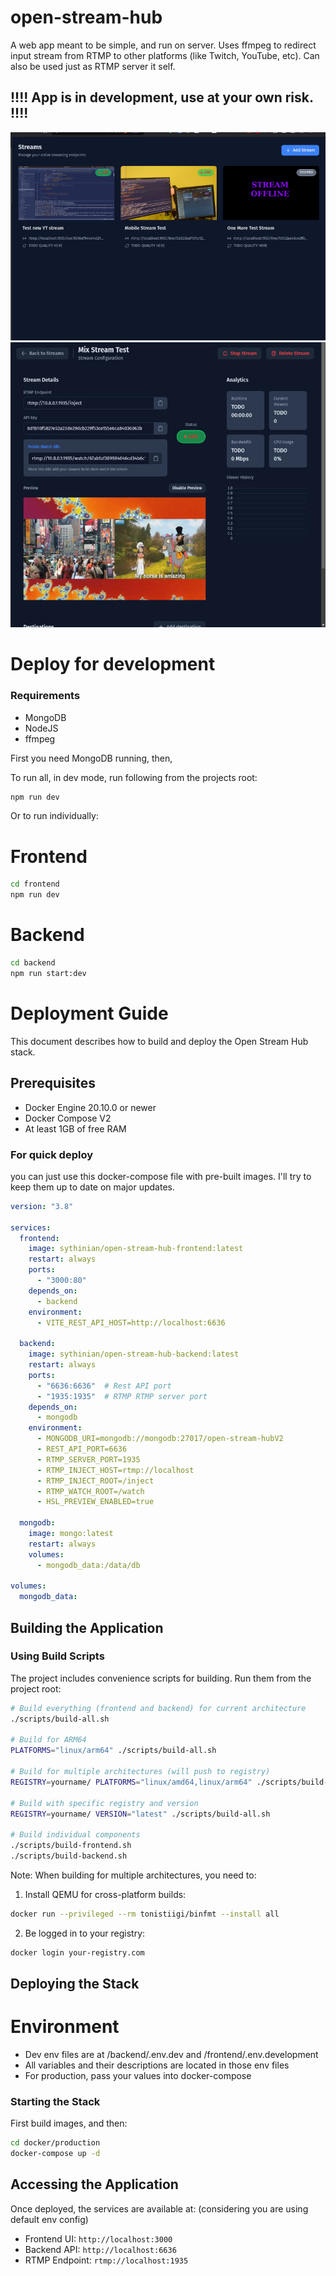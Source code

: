 # open-stream-hub
A web app meant to be simple, and run on server.
Uses ffmpeg to redirect input stream from RTMP to other platforms (like Twitch, YouTube, etc).
Can also be used just as RTMP server it self.

## !!!! App is in development, use at your own risk. !!!!
![img.png](img.png)![img.png](img2.jpg)

# Deploy for development
### Requirements
- MongoDB
- NodeJS
- ffmpeg

First you need MongoDB running, then,

To run all, in dev mode, run following from the projects root:
```bash
npm run dev
```

Or to run individually:

# Frontend
```bash
cd frontend
npm run dev
```

# Backend
```bash
cd backend
npm run start:dev
```

# Deployment Guide

This document describes how to build and deploy the Open Stream Hub stack.

## Prerequisites

- Docker Engine 20.10.0 or newer
- Docker Compose V2
- At least 1GB of free RAM

### For quick deploy
you can just use this docker-compose file with pre-built images. I'll try to keep them up to date on major updates.
```yaml
version: "3.8"

services:
  frontend:
    image: sythinian/open-stream-hub-frontend:latest
    restart: always
    ports:
      - "3000:80"
    depends_on:
      - backend
    environment:
      - VITE_REST_API_HOST=http://localhost:6636

  backend:
    image: sythinian/open-stream-hub-backend:latest
    restart: always
    ports:
      - "6636:6636"  # Rest API port
      - "1935:1935"  # RTMP RTMP server port
    depends_on:
      - mongodb
    environment:
      - MONGODB_URI=mongodb://mongodb:27017/open-stream-hubV2
      - REST_API_PORT=6636
      - RTMP_SERVER_PORT=1935
      - RTMP_INJECT_HOST=rtmp://localhost
      - RTMP_INJECT_ROOT=/inject
      - RTMP_WATCH_ROOT=/watch
      - HSL_PREVIEW_ENABLED=true

  mongodb:
    image: mongo:latest
    restart: always
    volumes:
      - mongodb_data:/data/db

volumes:
  mongodb_data:
```

## Building the Application

### Using Build Scripts

The project includes convenience scripts for building. Run them from the project root:

```bash
# Build everything (frontend and backend) for current architecture
./scripts/build-all.sh

# Build for ARM64
PLATFORMS="linux/arm64" ./scripts/build-all.sh

# Build for multiple architectures (will push to registry)
REGISTRY=yourname/ PLATFORMS="linux/amd64,linux/arm64" ./scripts/build-all.sh

# Build with specific registry and version
REGISTRY=yourname/ VERSION="latest" ./scripts/build-all.sh

# Build individual components
./scripts/build-frontend.sh
./scripts/build-backend.sh
```

Note: When building for multiple architectures, you need to:
1. Install QEMU for cross-platform builds:
```bash
docker run --privileged --rm tonistiigi/binfmt --install all
```
2. Be logged in to your registry:
```bash
docker login your-registry.com
```

## Deploying the Stack

# Environment
- Dev env files are at /backend/.env.dev and /frontend/.env.development
- All variables and their descriptions are located in those env files
- For production, pass your values into docker-compose

### Starting the Stack
First build images, and then:
```bash
cd docker/production
docker-compose up -d
```

## Accessing the Application

Once deployed, the services are available at:
(considering you are using default env config)

- Frontend UI: `http://localhost:3000`
- Backend API: `http://localhost:6636`
- RTMP Endpoint: `rtmp://localhost:1935`
